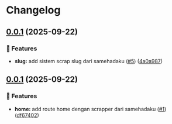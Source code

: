 # Changelog

## [0.0.1](https://github.com/solyren/watashime-api/compare/watashime-v0.0.1...watashime-v0.0.1) (2025-09-22)


### 🚀 Features

* **slug:** add sistem scrap slug dari samehadaku ([#5](https://github.com/solyren/watashime-api/issues/5)) ([4a0a987](https://github.com/solyren/watashime-api/commit/4a0a9875f311c040ebce114604293f3fa95c976b))

## [0.0.1](https://github.com/solyren/watashime-api/compare/watashime-v0.0.1...watashime-v0.0.1) (2025-09-22)

### 🚀 Features

- **home:** add route home dengan scrapper dari samehadaku ([#1](https://github.com/solyren/watashime-api/issues/1)) ([df67402](https://github.com/solyren/watashime-api/commit/df674023a667c2bc75ec841a7b4630bb678c5821))
